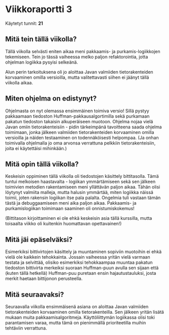 # Viikkoraportti 3

Käytetyt tunnit: __21__

## Mitä tein tällä viikolla?

Tällä viikolla selvästi eniten aikaa meni pakkaamis- ja purkamis-logiikkojen tekemiseen. Tein jo tässä vaiheessa melko paljon refaktorointia, jotta ohjelman logiikka pysyisi selkeänä.

Alun perin tarkoituksena oli jo aloittaa Javan valmiiden tietorakenteiden korvaaminen omilla versioilla, mutta valitettavasti siihen ei jäänyt tällä viikolla aikaa.

## Miten ohjelma on edistynyt?

Ohjelmasta on nyt olemassa ensimmäinen toimiva versio! Sillä pystyy pakkaamaan tiedoston Huffman-pakkausalgortimilla sekä purkamaan pakatun tiedoston takaisin alkuperäiseen muotoon. Ohjelma nojaa vielä Javan omiin tietorakenteisiin - pidin tärkeimpänä tavoitteena saada ohjelma toimimaan, jonka jälkeen valmiiden tietorakenteiden korvaaminen omilla versioilla ja näiden testaaminen on todennäköisesti helpompaa. (Ja onhan toimivalla ohjelmalla jo oma arvonsa verrattuna pelkkiin tietorakenteisiin, joita ei käytettäisi mihinkään.)

## Mitä opin tällä viikolla?

Keskeisin oppiminen tällä viikolla oli tiedostojen käsittely bittitasolla. Tämä tuntui melkoisen haastavalta - logiikan ymmärtämiseen sekä sen jälkeen toimivien metodien rakentamiseen meni yllättävän paljon aikaa. Tähän olisi löytynyt valmiita malleja, mutta halusin ymmärtää, miten logiikka näissä toimii, joten rakensin logiikan itse pala palalta. Ongelmia tuli vastaan tämän tästä ja debuggaamiseen meni aika paljon aikaa. Pakkaamis- ja purkamislogiikan toimimaan saaminen oli onnistumiskokemus!

(Bittitason kirjoittaminen ei ole ehkä keskeisin asia tällä kurssilla, mutta toisaalta viikko oli kuitenkin huomattavan opettavainen!)

## Mitä jäi epäselväksi?

Esimerkiksi bittivirtojen käsittely ja muuntaminen sopiviin muotoihin ei ehkä vielä ole kaikkein tehokkainta. Jossain vaiheessa yritän vielä varmaan testata ja selvittää, olisiko esimerkiksi tehokkaampaa muuntaa pakatun tiedoston bittivirta merkeiksi suoraan Huffman-puun avulla sen sijaan että (kuten tällä hetkellä) Huffman-puu puretaan ensin hajautustauluksi, josta merkit haetaan bittijonon perusteella.

## Mitä seuraavaksi?

Seuraavalla viikolla ensimmäisenä asiana on aloittaa Javan valmiiden tietorakenteiden korvaaminen omilla tietorakenteilla. Sen jälkeen yritän lisätä mukaan muita pakkaamisalgoritmeja. Käyttöliittymän logiikassa olisi toki parantamisen varaa, mutta tämä on pienimmällä prioriteetilla muihin tehtäviin verrattuna.
